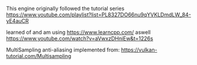 This engine originally followed the tutorial series https://www.youtube.com/playlist?list=PL8327DO66nu9qYVKLDmdLW_84-yE4auCR

learned of and am using https://www.learncpp.com/ aswell
https://www.youtube.com/watch?v=aVwxzDHniEw&t=1226s

MultiSampling anti-aliasing implemented from: https://vulkan-tutorial.com/Multisampling